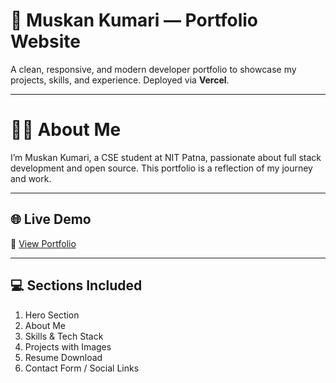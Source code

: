 # 🚀 Muskan Kumari — Portfolio Website

A clean, responsive, and modern developer portfolio to showcase my projects, skills, and experience. Deployed via **Vercel**.

---

# 🧑‍💼 About Me
I’m Muskan Kumari, a CSE student at NIT Patna, passionate about full stack development and open source. This portfolio is a reflection of my journey and work.

---

## 🌐 Live Demo

🔗 [View Portfolio](https://portfolio-five-beryl-47.vercel.app/)

---

## 💻 Sections Included

1. Hero Section
2. About Me
3. Skills & Tech Stack
4. Projects with Images
5. Resume Download
6. Contact Form / Social Links

